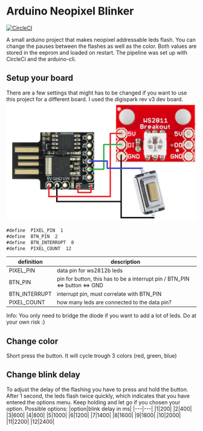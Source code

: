 # Arduino Neopixel Blinker
[![CircleCI](https://circleci.com/gh/MerzSebastian/arduino-ws2812b-blinker.svg?style=svg)](https://circleci.com/gh/MerzSebastian/arduino-ws2812b-blinker)

A small arduino project that makes neopixel addressable leds flash. You can change the pauses between the flashes as well as the color. Both values are stored in the eeprom and loaded on restart.
The pipeline was set up with CircleCi and the arduino-cli.

## Setup your board
There are a few settings that might has to be changed if you want to use this project for a different board. I used the digispark rev v3 dev board. 
![diagram](https://github.com/MerzSebastian/arduino-ws2812b-blinker/blob/main/documentation/diagram.png)

```
#define  PIXEL_PIN  1
#define  BTN_PIN  2
#define  BTN_INTERRUPT  0
#define  PIXEL_COUNT  12
```
|definition|description|
|---|---|
|PIXEL_PIN|data pin for ws2812b leds|
|BTN_PIN|pin for button, this has to be a interrupt pin / BTN_PIN <=> button <=> GND|
|BTN_INTERRUPT|interrupt pin, must correlate with BTN_PIN|
|PIXEL_COUNT|how many leds are connected to the data pin?|

Info: You only need to bridge the diode if you want to add a lot of leds. Do at your own risk :)

## Change color
Short press the button. It will cycle trough 3 colors (red, green, blue)
## Change blink delay
To adjust the delay of the flashing you have to press and hold the button. After 1 second, the leds flash twice quickly, which indicates that you have entered the options menu. Keep holding and let go if you chosen your option.
Possible options:
|option|blink delay in ms|
|---|---|
|1|200|
|2|400|
|3|600|
|4|800|
|5|1000|
|6|1200|
|7|1400|
|8|1600|
|9|1800|
|10|2000|
|11|2200|
|12|2400|
